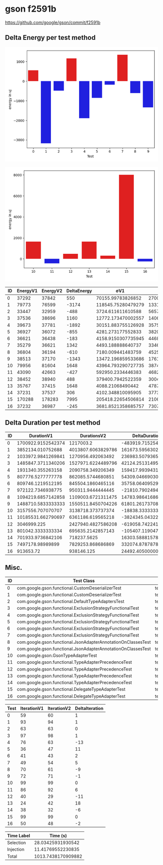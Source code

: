 # gson f2591b


https://github.com/google/gson/commit/f2591b



## Delta Energy per test method

![](./gson_delta_energy_0_v.png)

![](./gson_delta_energy_1_v.png)


| ID | EnergyV1 | EnergyV2 | DeltaEnergy | σV1 | σV2 |
| --- | --- | --- | --- | --- | --- |
| 0 | 37292 | 37842 | 550 | 70155.99783826852 | 27001.427124608723 |
| 1 | 79773 | 76599 | -3174 | 118545.75280479279 | 133197.21678540946 |
| 2 | 33447 | 32959 | -488 | 3724.611611610588 | 56573.567710602925 |
| 3 | 37536 | 38696 | 1160 | 12772.173470002557 | 14061.167836087403 |
| 4 | 39673 | 37781 | -1892 | 30151.883755126928 | 35756.62887366015 |
| 5 | 36927 | 36072 | -855 | 4281.273177552833 | 3820.321350773768 |
| 6 | 36621 | 36438 | -183 | 4158.9150307735945 | 4468.281942005271 |
| 7 | 35279 | 36621 | 1342 | 4493.188888640737 | 3346.040309184256 |
| 8 | 36804 | 36194 | -610 | 7180.009441483759 | 4525.059542474561 |
| 9 | 38513 | 37170 | -1343 | 13472.196859533686 | 17613.55464438882 |
| 10 | 79956 | 81604 | 1648 | 43964.793290727735 | 38749.521771061525 |
| 11 | 43090 | 42663 | -427 | 592950.2334446383 | 468275.9802561908 |
| 12 | 38452 | 38940 | 488 | 379400.7942522359 | 300438.927051062 |
| 13 | 35767 | 37415 | 1648 | 4088.21068490442 | 4787.235550264769 |
| 14 | 37231 | 37537 | 306 | 4102.348810095905 | 3773.100175916351 |
| 15 | 170288 | 178283 | 7995 | 205418.22654506814 | 210699.2224166451 |
| 16 | 37232 | 36987 | -245 | 3681.8521358685757 | 7307.775742905207 |

## Delta Duration per test method


| ID | DurationV1 | DurationsV2 | DeltaDuration |
| --- | --- | --- | --- |
| 0 | 1700922.9152542374 | 1217003.2 | -483919.7152542374 |
| 1 | 3852134.010752688 | 4013807.6063829786 | 161673.59563029045 |
| 2 | 1033972.9841269841 | 1270956.492063492 | 236983.50793650793 |
| 3 | 1485847.3711340206 | 1527971.6224489796 | 42124.25131495902 |
| 4 | 1931340.355263158 | 2090758.349206349 | 159417.99394319113 |
| 5 | 807776.5277777778 | 862085.5744680851 | 54309.046690307325 |
| 6 | 809746.1219512195 | 845504.1860465116 | 35758.064095292124 |
| 7 | 972122.7346938775 | 950311.9444444445 | -21810.79024943302 |
| 8 | 1094219.6857142858 | 1109003.6721311475 | 14783.986416861648 |
| 9 | 1488710.5833333333 | 1550511.8450704226 | 61801.26173708937 |
| 10 | 3157556.707070707 | 3138718.373737374 | -18838.333333333023 |
| 11 | 10185531.662790697 | 6361186.619565218 | -3824345.0432254793 |
| 12 | 3046999.225 | 2427940.4827586208 | -619058.7422413793 |
| 13 | 801042.3333333334 | 695635.2142857143 | -105407.11904761905 |
| 14 | 701933.9736842106 | 718237.5625 | 16303.588815789437 |
| 15 | 7497178.98989899 | 7829253.868686869 | 332074.8787878789 |
| 16 | 913653.72 | 938146.125 | 24492.405000000028 |

## Misc.

| ID | Test Class | Test Method |
| --- | --- | --- |
| 0 | com.google.gson.functional.CustomDeserializerTest | testDefaultConstructorNotCalledOnField |
| 1 | com.google.gson.functional.CustomDeserializerTest | testDefaultConstructorNotCalledOnObject |
| 2 | com.google.gson.functional.DefaultTypeAdaptersTest | testDateSerializationWithPatternNotOverridenByTypeAdapter |
| 3 | com.google.gson.functional.ExclusionStrategyFunctionalTest | testExclusionStrategyWithMode |
| 4 | com.google.gson.functional.ExclusionStrategyFunctionalTest | testExclusionStrategySerializationDoesNotImpactDeserialization |
| 5 | com.google.gson.functional.ExclusionStrategyFunctionalTest | testExcludeTopLevelClassDeserializationDoesNotImpactSerialization |
| 6 | com.google.gson.functional.ExclusionStrategyFunctionalTest | testExcludeTopLevelClassSerializationDoesNotImpactDeserialization |
| 7 | com.google.gson.functional.ExclusionStrategyFunctionalTest | testExclusionStrategySerializationDoesNotImpactSerialization |
| 8 | com.google.gson.functional.JsonAdapterAnnotationOnClassesTest | testRegisteredDeserializerOverridesJsonAdapter |
| 9 | com.google.gson.functional.JsonAdapterAnnotationOnClassesTest | testRegisteredSerializerOverridesJsonAdapter |
| 10 | com.google.gson.GsonTypeAdapterTest | testDeserializerForAbstractClass |
| 11 | com.google.gson.functional.TypeAdapterPrecedenceTest | testNonstreamingFollowedByNonstreaming |
| 12 | com.google.gson.functional.TypeAdapterPrecedenceTest | testStreamingHierarchicalFollowedByNonstreaming |
| 13 | com.google.gson.functional.TypeAdapterPrecedenceTest | testStreamingFollowedByNonstreaming |
| 14 | com.google.gson.functional.TypeAdapterPrecedenceTest | testNonstreamingHierarchicalFollowedByNonstreaming |
| 15 | com.google.gson.functional.DelegateTypeAdapterTest | testDelegateInvoked |
| 16 | com.google.gson.functional.DelegateTypeAdapterTest | testDelegateInvokedOnStrings |




| Test | IterationV1 | IterationV2 | DeltaIteration |
| --- | --- | --- | --- |
| 0 | 59 | 60 | 1 |
| 1 | 93 | 94 | 1 |
| 2 | 63 | 63 | 0 |
| 3 | 97 | 98 | 1 |
| 4 | 76 | 63 | -13 |
| 5 | 36 | 47 | 11 |
| 6 | 41 | 43 | 2 |
| 7 | 49 | 54 | 5 |
| 8 | 70 | 61 | -9 |
| 9 | 72 | 71 | -1 |
| 10 | 99 | 99 | 0 |
| 11 | 86 | 92 | 6 |
| 12 | 40 | 29 | -11 |
| 13 | 24 | 42 | 18 |
| 14 | 38 | 32 | -6 |
| 15 | 99 | 99 | 0 |
| 16 | 50 | 48 | -2 |



| Time Label | Time (s) |
| --- | --- |
| Selection | 28.03425931930542 |
| Injection | 11.41769552230835 |
| Total | 1013.7438170909882 |


